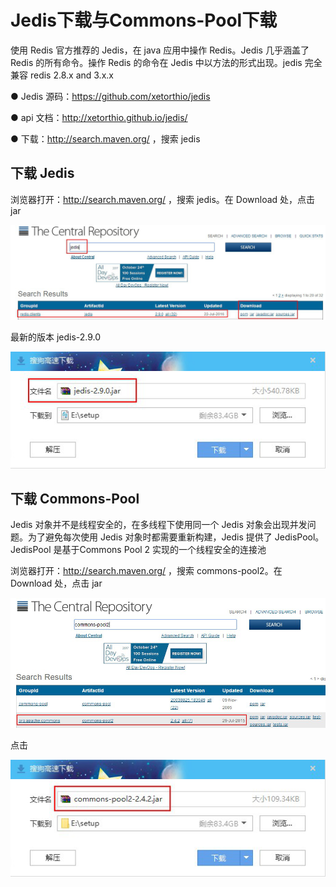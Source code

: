 # Jedis下载与Commons-Pool下载

使用 Redis 官方推荐的 Jedis，在 java 应用中操作 Redis。Jedis 几乎涵盖了 Redis 的所有命令。操作 Redis 的命令在 Jedis 中以方法的形式出现。jedis 完全兼容 redis 2.8.x and 3.x.x

● Jedis 源码：https://github.com/xetorthio/jedis

● api 文档：http://xetorthio.github.io/jedis/

● 下载：http://search.maven.org/ ，搜索 jedis

## 下载 Jedis

浏览器打开：http://search.maven.org/ ，搜索 jedis。在 Download 处，点击 jar

![img](5.1Jedis.assets/1560745515@8f402c04f5471879d1e2f11db484b09c.png)

最新的版本 jedis-2.9.0

![img](5.1Jedis.assets/1560745540@e784fd89483ef274bedb4968ba2e0997.png)

## 下载 Commons-Pool

Jedis 对象并不是线程安全的，在多线程下使用同一个 Jedis 对象会出现并发问题。为了避免每次使用 Jedis 对象时都需要重新构建，Jedis 提供了 JedisPool。JedisPool 是基于Commons Pool 2 实现的一个线程安全的连接池

浏览器打开：http://search.maven.org/ ，搜索 commons-pool2。在 Download 处，点击 jar

![img](5.1Jedis.assets/1560745596@99722a5002e4b1b28c3d5f735e53a526.png)

点击

![img](5.1Jedis.assets/1560745618@d8b0534bfe955fcd915bb91be74c6416.png)